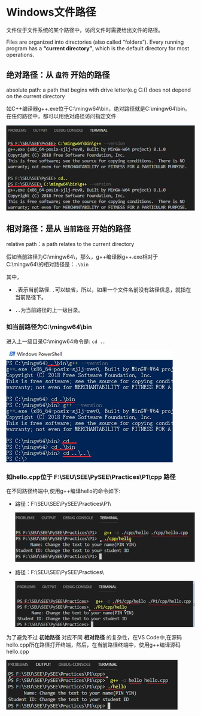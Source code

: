 # Windows文件路径

文件位于文件系统的某个路径中，访问文件时需要给出文件的路径。

Files are organized into directories (also called “folders”). Every running program has a **“current directory”**, which is the default directory for most operations.

## 绝对路径：从 `盘符` 开始的路径

absolute path: a path that begins with drive letter(e.g C:\() does not depend on the current directory

如C++编译器g++.exe位于C:\mingw64\bin，绝对路径就是C:\mingw64\bin。在任何路径中，都可以用绝对路径访问指定文件

![abspath](./img/abspath.jpg)

## 相对路径：是从 `当前路径` 开始的路径

relative path：a path relates to the current directory

假如当前路径为C:\mingw64\，那么，g++编译器g++.exe相对于C:\mingw64\的相对路径是：`.\bin`

其中，

* `.`表示当前路径. `.`可以缺省，所以，如果一个文件名前没有路径信息，就指在当前路径下。

* `..`为当前路径的上一级目录。

### 如当前路径为C:\mingw64\bin

进入上一级目录C:\mingw64命令是: `cd ..`

![relpath](./img/relpath.jpg)

### 如hello.cpp位于 F:\SEU\SEE\PySEE\Practices\P1\cpp 路径

在不同路径终端中,使用g++编译hello的命令如下:

* 路径：F:\SEU\SEE\PySEE\Practices\P1\

   ![relpath-p1-cpp](./img/relpath-p1-cpp.jpg)

* 路径：F:\SEU\SEE\PySEE\Practices\

  ![relpath-Practices-cpp](./img/relpath-practices-cpp.jpg)

为了避免不过 **初始路径** 对应不同 **相对路径** 的复杂性，在VS Code中,在源码hello.cpp所在路径打开终端，然后，在当前路径终端中，使用g++编译源码hello.cpp

![relpath-cpp](./img/relpath-cpp.jpg)